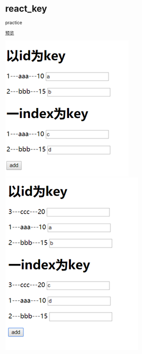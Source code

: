 # react_key
practice

[预览](https://besswang.github.io/react_key/react_key.html)

![](./show1.jpg)![](./show2.jpg)
